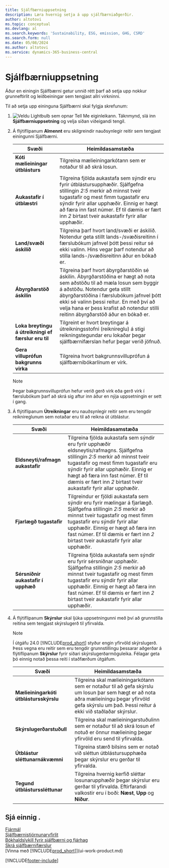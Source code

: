```yaml
---
title: Sjálfbærniuppsetning
description: Læra hvernig setja á upp sjálfbærniaðgerðir.
author: altotovi
ms.topic: conceptual
ms.devlang: al
ms.search.keywords: 'Sustainability, ESG, emission, GHG, CSRD'
ms.search.form: null
ms.date: 05/08/2024
ms.author: altotovi
ms.service: dynamics-365-business-central
---
```


# Sjálfbærniuppsetning

Áður en einingin Sjálfbærni getur unnið rétt þarf að setja upp nokkur grunneftirlit og leiðbeiningar sem tengjast allri virkninni.

Til að setja upp eininguna Sjálfbærni skal fylgja skrefunum:

1.  ![Veldu Lightbulb sem opnar Tell Me eiginleikann.](media/ui-search/search_small.png "Segðu mér hvað þú vilt gera") Táknmynd, slá inn **Sjálfbærniuppsetning** og velja síðan viðeigandi tengil.
2. Á flýtiflipanum **Almennt** eru skilgreindir nauðsynlegir reitir sem tengjast einingunni Sjálfbærni.

    | Svæði | Heimildasamstæða |
    |-------|-------------|
    | **Kóti mælieiningar útblásturs** | Tilgreina mælieiningarkótann sem er notaður til að skrá losun. |
    | **Aukastafir í útblæstri** | Tilgreina fjölda aukastafa sem sýndir eru fyrir útblástursupphæðir. Sjálfgefna stillingin *2:5* merkir að minnst tveir tugastafir og mest fimm tugastafir eru sýndir fyrir allar upphæðir. Einnig er hægt að færa inn fast númer. Ef til dæmis er fært inn *2* birtast tveir aukastafir fyrir allar upphæðir. |
    | **Land/svæði áskilið** | Tilgreina þarf hvort land/svæði er áskilið. Notendur geta stillt lands-/svæðisreitinn í færslubókum jafnvel þótt þessi reitur sé ekki valinn. Hins vegar þarf notendur að stilla lands-/svæðisreitinn áður en bókað er. |
    | **Ábyrgðarstöð áskilin** | Tilgreina þarf hvort ábyrgðarstöðin sé áskilin. Ábyrgðarstöðina er hægt að nota sem aðstöðu til að mæla losun sem byggir á aðstöðu. Notendur geta stillt ábyrgðarstöðina í færslubókum jafnvel þótt ekki sé valinn þessi reitur. En með því að velja hana er þess krafist að notendur stilli reitinn ábyrgðarstöð áður en bókað er. |
    | **Loka breytingu á útreikningi ef færslur eru til** | Tilgreint er hvort breytingar á útreikningsstofni (reiknireglu) á stigi reikningstegundar eru lokaðar þegar sjálfbærnifærslan hefur þegar verið jöfnuð. |
    | **Gera villuprófun bakgrunns virka** | Tilgreina hvort bakgrunnsvilluprófun á sjálfbærnibókarlínum er virk. |

    > [!NOTE]
    > Þegar bakgrunnsvilluprófun hefur verið gerð virk eða gerð virk í færslubókum þarf að skrá sig aftur inn áður en nýja uppsetningin er sett í gang.

3. Á flýtiflipanum **Útreikningar** eru nauðsynlegir reitir sem eru tengdir reiknireglunum sem notaðar eru til að reikna út útblástur.

    | Svæði | Heimildasamstæða |
    |-------|-------------|
    | **Eldsneyti/rafmagn aukastafir** | Tilgreina fjölda aukastafa sem sýndir eru fyrir upphæðir eldsneytis/rafmagns. Sjálfgefna stillingin *2:5* merkir að minnst tveir tugastafir og mest fimm tugastafir eru sýndir fyrir allar upphæðir. Einnig er hægt að færa inn fast númer. Ef til dæmis er fært inn *2* birtast tveir aukastafir fyrir allar upphæðir. |
    | **Fjarlægð tugastafir** | Tilgreindur er fjöldi aukastafa sem sýndir eru fyrir mælingar á fjarlægð. Sjálfgefna stillingin *2:5* merkir að minnst tveir tugastafir og mest fimm tugastafir eru sýndir fyrir allar upphæðir. Einnig er hægt að færa inn fast númer. Ef til dæmis er fært inn *2* birtast tveir aukastafir fyrir allar upphæðir. |
    | **Sérsniðnir aukastafir í upphæð** | Tilgreina fjölda aukastafa sem sýndir eru fyrir sérsniðnar upphæðir. Sjálfgefna stillingin *2:5* merkir að minnst tveir tugastafir og mest fimm tugastafir eru sýndir fyrir allar upphæðir. Einnig er hægt að færa inn fast númer. Ef til dæmis er fært inn *2* birtast tveir aukastafir fyrir allar upphæðir. |

4. Á flýtiflipanum **Skýrslur** skal ljúka uppsetningunni með því að grunnstilla reitina sem tengjast skýrslugerð til yfirvalda.

    > [!NOTE]
    > Í útgáfu 24.0 [!INCLUDE[prod_short](includes/prod_short.md)]  styður engin yfirvöld skýrslugerð. Þess vegna eru reitir sem eru tengdir grunnstillingu þessarar aðgerðar á flýtiflipanum **Skýrslur** fyrir síðari skýrslugerðarmöguleika. Félagar geta þó einnig notað þessa reiti í staðfærðum útgáfum.

    | Svæði | Heimildasamstæða |
    |-------|-------------|
    | **Mælieiningarkóti útblástursskýrslu** | Tilgreina skal mælieiningarkótann sem er notaður til að gefa skýrslu um losun þar sem hægt er að nota aðra mælieiningu þegar yfirvöld gefa skýrslu um það. Þessi reitur á ekki við staðlaðar skýrslur. |
    | **Skýrslugerðarstuðull** | Tilgreina skal mælieiningarstuðulinn sem er notaður til að skrá losun ef notuð er önnur mælieining þegar yfirvöld eru send til yfirvalda. |
    | **Útblástur sléttunarnákvæmni** | Tilgreina stærð bilsins sem er notað við sléttun útblástursupphæða þegar skýrslur eru gerðar til yfirvalda. |
    | **Tegund útblásturssléttunar** | Tilgreina hvernig kerfið sléttar losunarupphæðir þegar skýrslur eru gerðar til yfirvalda. Eftirfarandi valkostir eru í boði: **Næst**, **Upp** og **Niður**. |

## Sjá einnig .

[Fjármál](finance.md)  
[Sjálfbærnistjórnunaryfirlit](finance-manage-sustainability.md)  
[Bókhaldslykill fyrir sjálfbærni og fjárhag](finance-sustainability-accounts-ledger.md)  
[Skrá sjálfbærnifærslur](finance-sustainability-journal.md)  
[Vinna með [!INCLUDE[prod_short](includes/prod_short.md)]](ui-work-product.md)  

[!INCLUDE[footer-include](includes/footer-banner.md)]
